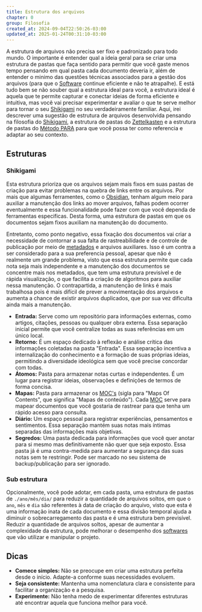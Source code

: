 ```yaml
---
title: Estrutura dos arquivos
chapter: 0
group: Filosofia
created_at: 2024-09-04T22:50:26-03:00
updated_at: 2025-01-24T00:31:10-03:00
---
```


A estrutura de arquivos não precisa ser fixo e padronizado para todo mundo. O importante é entender qual a ideia geral para se criar uma estrutura de pastas que faça sentido para permitir que você gaste menos tempo pensando em qual pasta cada documento deveria ir, além de entender o minimo das questões técnicas associados para a gestão dos arquivos (para que o [Software](content/entrada/2024/07/26/Software.md) continue eficiente e não te atrapalhe). E está tudo bem se não souber qual a estrutura ideal para você, a estrutura ideal é aquela que te permite capturar e conectar ideias de forma eficiente e intuitiva, mas você vai precisar experimentar e avaliar o que te serve melhor para tornar o seu [Shikigami](content/retorno/2024/07/26/Shikigami.md) no seu verdadeiramente familiar. Aqui, irei descrever uma sugestão de estrutura de arquivos desenvolvida pensando na filosofia do [Shikigami](content/retorno/2024/07/26/Shikigami.md), a estrutura de pastas do [Zettelkasten](content/atomos/2024/07/12/Zettelkasten.md) e a estrutura de pastas do [Método PARA](content/atomos/2024/09/09/Metodo_PARA.md) para que você possa ter como referencia e adaptar ao seu contexto.


## Estruturas
### Shikigami

Esta estrutura prioriza que os arquivos sejam mais fixos em suas pastas de criação para evitar problemas na quebra de links entre os arquivos. Por mais que algumas ferramentes, como o [Obsidian](content/entrada/2024/07/08/Obsidian.md), tenham algum meio para auxiliar a manutenção dos links ao mover arquivos, falhas podem ocorrer eventualmente e essa funcionalidade pode fazer com que você dependa de ferramentas especificas. Desta forma, uma estrutura de pastas em que os documentos sejam fixos auxiliam na manutenção do documento. 

Entretanto, como ponto negativo, essa fixação dos documentos vai criar a necessidade de contornar a sua falta de rastreabilidade e de controle de publicação por meio de [metadados](content/atomos/2024/09/09/Metadados.md) e arquivos auxiliares. Isso é um contra a ser considerado para a sua preferencia pessoal, apesar que não é realmente um grande problema, visto que essa estrutura permite que cada nota seja mais independente e a manutenção dos documentos se concentre mais nos metadados, que tem uma estrutura previsível e de rápida visualização, o que facilita a criação de algoritmos para auxiliar nessa manutenção. O contrapartida, a manutenção de links é mais trabalhosa pois é mais difícil de prever a movimentação dos arquivos e aumenta a chance de existir arquivos duplicados, que por sua vez dificulta ainda mais a manutenção.

- **Entrada:** Serve como um repositório para informações externas, como artigos, citações, pessoas ou qualquer obra externa. Essa separação inicial permite que você centralize todas as suas referências em um único local.
- **Retorno:** É um espaço dedicado à reflexão e análise crítica das informações coletadas na pasta "Entrada". Essa separação incentiva a internalização do conhecimento e a formação de suas próprias ideias, permitindo a diversidade ideológica sem que você precise concordar com todas.
- **Átomos:** Pasta para armazenar notas curtas e independentes. É um lugar para registrar ideias, observações e definições de termos de forma concisa.
- **Mapas:** Pasta para armazenar os [MOC's](content/atomos/2024/09/09/MOC.md) (sigla para "Maps Of Contents", que significa "Mapas de conteúdo"). Cada [MOC](content/atomos/2024/09/09/MOC.md) serve para mapear documentos que você gostaria de rastrear para que tenha um rápido acesso para consulta.
- **Diário:** Um espaço pessoal para registrar experiências, pensamentos e sentimentos. Essa separação mantém suas notas mais íntimas separadas das informações mais objetivas.
- **Segredos:** Uma pasta dedicada para informações que você quer anotar para si mesmo mas definitivamente não quer que seja exposto. Essa pasta já é uma contra-medida para aumentar a segurança das suas notas sem te restringir. Pode ser marcado no seu sistema de backup/publicação para ser ignorado.

### Sub estrutura
Opcionalmente, você pode adotar, em cada pasta, uma estrutura de pastas de `./ano/mês/dia/` para reduzir a quantidade de arquivos soltos, em que o `ano`, `mês` e `dia` são referentes à data de criação do arquivo, visto que esta é uma informação inata de cada documento e essa divisão temporal ajuda a diminuir o sobrecarregamento das pasta e é uma estrutura bem previsível. Reduzir a quantidade de arquivos soltos, apesar de aumentar a complexidade da estrutura, pode melhorar o desempenho dos [softwares](content/entrada/2024/07/26/Software.md) que vão utilizar e manipular o projeto.

## Dicas
- **Comece simples:** Não se preocupe em criar uma estrutura perfeita desde o início. Adapte-a conforme suas necessidades evoluem.
- **Seja consistente:** Mantenha uma nomenclatura clara e consistente para facilitar a organização e a pesquisa.
- **Experimente:** Não tenha medo de experimentar diferentes estruturas até encontrar aquela que funciona melhor para você.